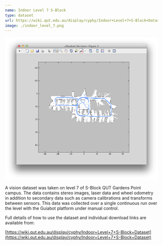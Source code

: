 ```yaml
---
name: Indoor Level 7 S-Block
type: dataset
url: https://wiki.qut.edu.au/display/cyphy/Indoor+Level+7+S-Block+Dataset
image: ./indoor_level_7.png
---
```


<p align="center"><img src="./indoor_level_7.png" alt="Overview of traversed path in indoor level 7 S-Block dataset"/></p>

A vision dataset was taken on level 7 of S-Block QUT Gardens Point campus. The data contains stereo images, laser data and wheel odometry in addition to secondary data such as camera calibrations and transforms between sensors. This data was collected over a single continuous run over the level with the Guiabot platform under manual control.

Full details of how to use the dataset and individual download links are available from:

[https://wiki.qut.edu.au/display/cyphy/Indoor+Level+7+S-Block+Dataset](https://wiki.qut.edu.au/display/cyphy/Indoor+Level+7+S-Block+Dataset)
